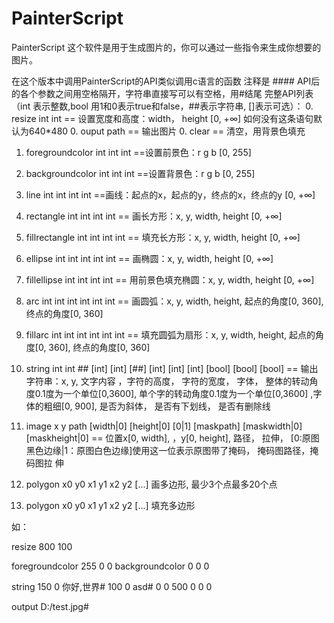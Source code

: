 # PainterScript
PainterScript
这个软件是用于生成图片的，你可以通过一些指令来生成你想要的图片。


在这个版本中调用PainterScript的API类似调用c语言的函数
注释是 ####
API后的各个参数之间用空格隔开，字符串直接写可以有空格，用#结尾
完整API列表（int 表示整数,bool 用1和0表示true和false，##表示字符串, []表示可选）：
0. resize int int == 设置宽度和高度：width， height    [0, +∞] 如何没有这条语句默认为640*480 
0. ouput  path == 输出图片
0. clear == 清空，用背景色填充

 1. foregroundcolor int int int  ==设置前景色：r g b   [0, 255]           
 1. backgroundcolor int int int  ==设置背景色：r g b   [0, 255]     
  
 2. line int int int int ==画线：起点的x，起点的y，终点的x，终点的y   [0, +∞]      
 
 3. rectangle int int int int   ==  画长方形：x, y, width, height        [0, +∞]  
 3. fillrectangle int int int int == 填充长方形：x, y, width, height      [0, +∞]  

 4. ellipse int int int int int == 画椭圆：x, y, width, height   [0, +∞] 
 4. fillellipse int int int int == 用前景色填充椭圆：x, y, width, height [0, +∞] 

 5. arc int int int int int int == 画圆弧：x, y, width, height, 起点的角度[0, 360], 终点的角度[0, 360]
 5. fillarc int int int int int int == 填充圆弧为扇形：x, y, width, height, 起点的角度[0, 360], 终点的角度[0, 360]

 6. string int int ## [int] [int] [##] [int] [int] [int] [bool] [bool] [bool] 
== 输出字符串：x, y, 文字内容
    ，字符的高度， 字符的宽度， 字体， 整体的转动角度0.1度为一个单位[0,3600], 单个字的转动角度0.1度为一个单位[0,3600]
    ,字体的粗细[0, 900], 是否为斜体， 是否有下划线， 是否有删除线

 7. image x y path [width|0] [height|0] [0|1] [maskpath] [maskwidth|0] [maskheight|0]
    == 位置x[0, width], ，y[0, height], 路径， 拉伸， [0:原图黑色边缘|1：原图白色边缘]使用这一位表示原图带了掩码， 掩码图路径，掩码图拉
    伸

8. polygon x0 y0 x1 y1 x2 y2 [...]   画多边形, 最少3个点最多20个点
8. polygon x0 y0 x1 y1 x2 y2 [...]   填充多边形


如：

resize 800 100

foregroundcolor 255 0 0
backgroundcolor 0 0 0

string 150 0 你好,世界# 100 0 asd# 0 0 500 0 0 0 

output D:/test.jpg#
